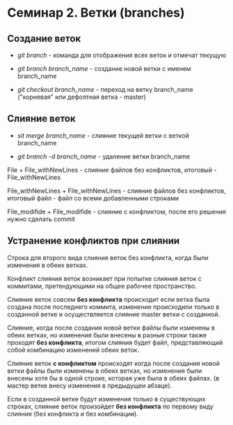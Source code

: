 # Семинар 2. Ветки (branches)

## Создание веток

* *git branch* - команда для отображения всех веток и отмечат текущую

* *git branch branch_name* - создание новой ветки с именем branch_name

* *git checkout branch_name* - переход на ветку branch_name ("корневая" или дефолтная ветка - master)

## Слияние веток

* *sit merge branch_name* - слияние текущей ветки с веткой branch_name

* *git branch -d branch_name* - удаление ветки branch_name

File + File_withNewLines - слияние файлов без конфликтов, итоговый - File_withNewLines

File_withNewLines + File_withNewLines - слияние файлов без конфликтов, итоговый файл - файл со всеми добавленными строками

File_modifide + File_modifide - слияние с конфликтом, после его решения нужно сделать commit

## Устранение конфликтов при слиянии

Строка для второго вида слияния веток без конфликта, когда были изменения в обеих ветках.

Конфликт слияния веток возникает при попытке слияния веток с коммитами, претендующими на общее рабочее пространство.

Слияние веток совсем **без конфликта** происходит если ветка была создана после последнего коммита, изменение происходили только в созданной ветке и осуществляется слияние master ветки с созданной. 

Слияние, когда после создания новой ветки файлы были изменены в обеих ветках, но изменения были внесены в разные строки также проходят **без конфликта**, итогом слияния будет файл, представляющий собой комбинацию изменений обеих веток.

Слияние веток **с конфликтом** происходят когда после создания новой ветки файлы были изменены в обеих ветках, но изменения были внесены хотя бы в одной строке, которая уже была в обеих файлах. (в мастер ветке внесу изменения в предыдущеи абзаце).

Если в созданной ветке будут изменения только в существующих строках, слияние веток произойдет **без конфликта** по первому виду слияния (без конфликта и без комбинации).